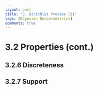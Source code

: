 ```yaml
---
layout: post
title: "3. Dirichlet Process (3)"
tags: [Bayesian Nonparametrics]
comments: true
---
```

# 3.2 Properties (cont.)

## 3.2.6 Discreteness
## 3.2.7 Support

